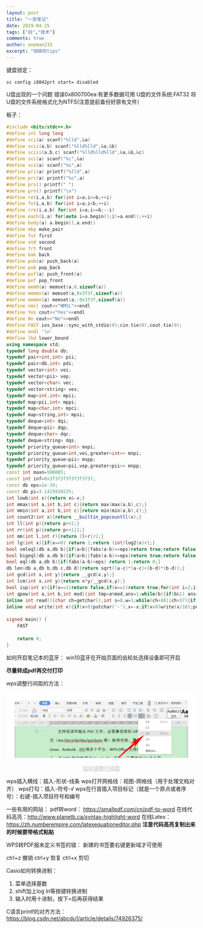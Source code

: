 ```yaml
---
layout: post
title: "一些笔记"
date: 2019-04-25
tags: ["旧","技术"]
comments: true
author: oneman233
excerpt: "琐碎的tips"
---
```


键盘锁定：
    
    sc config i8042prt start= disabled

U盘出现的一个问题
错误0x800700ea:有更多数据可用
U盘的文件系统:FAT32
将U盘的文件系统格式化为NTFS(注意提前备份好原有文件）

板子：

```c++
#include <bits/stdc++.h>
#define int long long
#define sci(a) scanf("%lld",&a)
#define scii(a,b) scanf("%lld%lld",&a,&b)
#define sciii(a,b,c) scanf("%lld%lld%lld",&a,&b,&c)
#define scc(a) scanf("%c",&a)
#define scs(a) scanf("%s",a)
#define pri(a) printf("%lld",a)
#define prc(a) printf("%c",a)
#define prs() printf(" ")
#define prn() printf("\n")
#define re(i,a,b) for(int i=a;i<=b;++i)
#define fo(i,a,b) for(int i=a;i<b;++i)
#define rre(i,a,b) for(int i=a;i>=b;--i)
#define each(i,a) for(auto i=a.begin();i!=a.end();++i)
#define body(a) a.begin(),a.end()
#define mkp make_pair
#define fst first
#define snd second
#define frt front
#define bak back
#define pub(a) push_back(a)
#define pob pop_back
#define puf(a) push_front(a)
#define pof pop_front
#define mem0(a) memset(a,0,sizeof(a))
#define memmx(a) memset(a,0x3f3f,sizeof(a))
#define memmn(a) memset(a,-0x3f3f,sizeof(a))
#define nmsl cout<<"NMSL"<<endl
#define Yes cout<<"Yes"<<endl
#define No cout<<"No"<<endl
#define FAST ios_base::sync_with_stdio(0);cin.tie(0),cout.tie(0);
#define endl '\n'
#define lbd lower_bound
using namespace std;
typedef long double db;
typedef pair<int,int> pii;
typedef pair<db,int> pdi;
typedef vector<int> vei;
typedef vector<pii> vep;
typedef vector<char> vec;
typedef vector<string> ves;
typedef map<int,int> mpii;
typedef map<pii,int> mppi;
typedef map<char,int> mpci;
typedef map<string,int> mpsi;
typedef deque<int> dqi;
typedef deque<pii> dqp;
typedef deque<char> dqc;
typedef deque<string> dqs;
typedef priority_queue<int> mxpi;
typedef priority_queue<int,vei,greater<int>> mnpi;
typedef priority_queue<pii> mxpp;
typedef priority_queue<pii,vep,greater<pii>> mnpp;
const int maxn=500005;
const int inf=0x3f3f3f3f3f3f3f3f;
const db eps=1e-10;
const db pi=3.1415926535;
int lowb(int x){return x&-x;}
int mmax(int a,int b,int c){return max(max(a,b),c);}
int mmin(int a,int b,int c){return min(min(a,b),c);}
int count2(int x){return __builtin_popcountll(x);}
int ll(int p){return p<<1;}
int rr(int p){return p<<1|1;}
int mm(int l,int r){return (l+r)/2;}
int lg(int x){if(x==0) return 1;return (int)log2(x)+1;}
bool smleql(db a,db b){if(a<b||fabs(a-b)<=eps)return true;return false;}
bool bigeql(db a,db b){if(a>b||fabs(a-b)<=eps)return true;return false;}
bool eql(db a,db b){if(fabs(a-b)<eps) return 1;return 0;}
db len(db a,db b,db c,db d){return sqrt((a-c)*(a-c)+(b-d)*(b-d));}
int gcd(int x,int y){return __gcd(x,y);}
int lcm(int x,int y){return x*y/__gcd(x,y);}
bool isp(int x){if(x==1)return false;if(x==2)return true;for(int i=2;i*i<=x;++i)if(x%i==0)return false;return true;}
int qpow(int a,int b,int mod){int tmp=a%mod,ans=1;while(b){if(b&1) ans=(ans*tmp)%mod;tmp=(tmp*tmp)%mod;b>>=1;}return ans;}
inline int read(){char ch=getchar();int s=0,w=1;while(ch<48||ch>57){if(ch=='-')w=-1;ch=getchar();}while(ch>=48&&ch<=57){s=(s<<1)+(s<<3)+ch-48;ch=getchar();}return s*w;}
inline void write(int x){if(x<0)putchar('-'),x=-x;if(x>9)write(x/10);putchar(x%10+48);}

signed main() {
    FAST

    return 0;
}
```

如何开启笔记本的蓝牙： win10蓝牙在开始页面的齿轮处选择设备即可开启

**尽量转成pdf再交付打印**

wps调整行间距的方法：

<div align=center>
    <img src="../images/2019-04-25-YiXieBiJi-1.png"/>
    <p style="font-size:14px;color:#C0C0C0;text-decoration:underline">
        如何调整行间距
    </p>
</div>

wps插入横线：插入-形状-线条
wps打开网格线：视图-网格线（用于处理文档对齐）
wps打勾：插入-符号-√
wps在行首插入项目标记（就是一个原点或者序号）：右键-插入项目符号和编号

一些有用的网站：
pdf转word： https://smallpdf.com/cn/pdf-to-word 
在线代码高亮：http://www.planetb.ca/syntax-highlight-word
在线Latex：https://zh.numberempire.com/latexequationeditor.php
**注意代码高亮复制出来的时候要带格式粘贴**

WPS转PDF报未定义书签的错：
新建的书签要右键更新域才可使用

ctrl+z 撤销
ctrl+y 恢复
ctrl+x 剪切

Casio如何转换进制：
1. 菜单选择基数
2. shift加上log ln等按键转换进制
3. 输入时用十进制，按下=后再获得结果

C语言printf的对齐方法：https://blog.csdn.net/abcdu1/article/details/74926375/